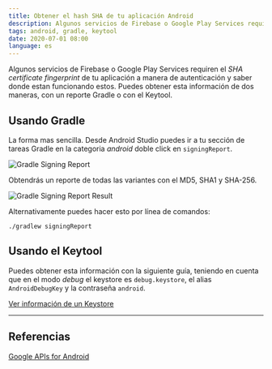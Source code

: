 ```yaml
---
title: Obtener el hash SHA de tu aplicación Android
description: Algunos servicios de Firebase o Google Play Services requiren el SHA certificate fingerprint de tu aplicación. Hay dos maneras de obtener esto, un reporte Gradle y con el Keytool.
tags: android, gradle, keytool
date: 2020-07-01 08:00
language: es
---
```

Algunos servicios de Firebase o Google Play Services requiren el _SHA certificate fingerprint_ de tu aplicación a manera de autenticación y saber donde estan funcionando estos. Puedes obtener esta información de dos maneras, con un reporte Gradle o con el Keytool.

## Usando Gradle

La forma mas sencilla. Desde Android Studio puedes ir a tu sección de tareas Gradle en la categoria _android_ doble click en `signingReport`.

![Gradle Signing Report](/images/android/gradle-signing-report.png)

Obtendrás un reporte de todas las variantes con el MD5, SHA1 y SHA-256.

![Gradle Signing Report Result](/images/android/gradle-signing-report-result.png)

Alternativamente puedes hacer esto por línea de comandos:

```
./gradlew signingReport
```

## Usando el Keytool

Puedes obtener esta información con la siguiente guía, teniendo en cuenta que en el modo _debug_ el keystore es `debug.keystore`, el alias `AndroidDebugKey` y la contraseña `android`.

[Ver información de un Keystore](/basics/ver-info-keystore/)

---

## Referencias

[Google APIs for Android](https://developers.google.com/android/guides/client-auth)

